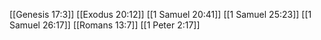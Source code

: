 [[Genesis 17:3]]
[[Exodus 20:12]]
[[1 Samuel 20:41]]
[[1 Samuel 25:23]]
[[1 Samuel 26:17]]
[[Romans 13:7]]
[[1 Peter 2:17]]
